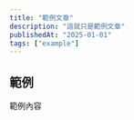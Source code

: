 ```yaml
---
title: "範例文章"
description: "這就只是範例文章"
publishedAt: "2025-01-01"
tags: ["example"]
---
```


## 範例

範例內容
